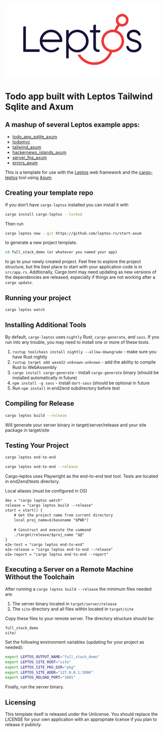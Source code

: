 <picture>
    <source srcset="https://raw.githubusercontent.com/leptos-rs/.github/main/logos/Leptos_logo_pref_dark_RGB.svg" media="(prefers-color-scheme: dark)">
    <img src="https://raw.githubusercontent.com/leptos-rs/.github/main/logos/Leptos_logo_RGB.svg" alt="Leptos Logo">
</picture>

# Todo app built with Leptos Tailwind Sqlite and Axum

## A mashup of several Leptos example apps:

- [todo_app_sqlite_axum](https://github.com/leptos-rs/leptos/tree/main/examples/todo_app_sqlite_axum)
- [todomvc](https://github.com/leptos-rs/leptos/tree/main/examples/todomvc)
- [tailwind_axum](https://github.com/leptos-rs/leptos/tree/main/examples/tailwind_axum)
- [hackernews_islands_axum](https://github.com/leptos-rs/leptos/tree/main/examples/hackernews_islands_axum)
- [server_fns_axum](https://github.com/leptos-rs/leptos/tree/main/examples/server_fns_axum)
- [errors_axum](https://github.com/leptos-rs/leptos/tree/main/examples/errors_axum)


This is a template for use with the [Leptos](https://github.com/leptos-rs/leptos) web framework and the [cargo-leptos](https://github.com/akesson/cargo-leptos) tool using [Axum](https://github.com/tokio-rs/axum).

## Creating your template repo

If you don't have `cargo-leptos` installed you can install it with

```bash
cargo install cargo-leptos --locked
```

Then run
```bash
cargo leptos new --git https://github.com/leptos-rs/start-axum
```

to generate a new project template.

```bash
cd full_stack_demo (or whatever you named your app)
```

to go to your newly created project.
Feel free to explore the project structure, but the best place to start with your application code is in `src/app.rs`.
Addtionally, Cargo.toml may need updating as new versions of the dependencies are released, especially if things are not working after a `cargo update`.

## Running your project

```bash
cargo leptos watch
```

## Installing Additional Tools

By default, `cargo-leptos` uses `nightly` Rust, `cargo-generate`, and `sass`. If you run into any trouble, you may need to install one or more of these tools.

1. `rustup toolchain install nightly --allow-downgrade` - make sure you have Rust nightly
2. `rustup target add wasm32-unknown-unknown` - add the ability to compile Rust to WebAssembly
3. `cargo install cargo-generate` - install `cargo-generate` binary (should be installed automatically in future)
4. `npm install -g sass` - install `dart-sass` (should be optional in future
5. Run `npm install` in end2end subdirectory before test

## Compiling for Release
```bash
cargo leptos build --release
```

Will generate your server binary in target/server/release and your site package in target/site

## Testing Your Project
```bash
cargo leptos end-to-end

```

```bash
cargo leptos end-to-end --release
```

Cargo-leptos uses Playwright as the end-to-end test tool.
Tests are located in end2end/tests directory.

Local aliases (must be configured in OS)
```
dev = "cargo leptos watch"
release = "cargo leptos build --release"
start = start() {
    # Get the project name from current directory
    local proj_name=$(basename "$PWD")

    # Construct and execute the command
    ./target/release/$proj_name "$@"
}
e2e-test = "cargo leptos end-to-end"
e2e-release = "cargo leptos end-to-end --release"
e2e-report = "cargo leptos end-to-end --report"
```

## Executing a Server on a Remote Machine Without the Toolchain
After running a `cargo leptos build --release` the minimum files needed are:

1. The server binary located in `target/server/release`
2. The `site` directory and all files within located in `target/site`

Copy these files to your remote server. The directory structure should be:
```text
full_stack_demo
site/
```
Set the following environment variables (updating for your project as needed):
```sh
export LEPTOS_OUTPUT_NAME="full_stack_demo"
export LEPTOS_SITE_ROOT="site"
export LEPTOS_SITE_PKG_DIR="pkg"
export LEPTOS_SITE_ADDR="127.0.0.1:3000"
export LEPTOS_RELOAD_PORT="3001"
```
Finally, run the server binary.

## Licensing

This template itself is released under the Unlicense. You should replace the LICENSE for your own application with an appropriate license if you plan to release it publicly.

